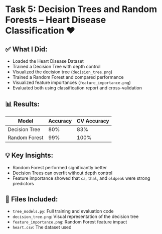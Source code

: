 # Task 5: Decision Trees and Random Forests – Heart Disease Classification ❤️

## ✅ What I Did:
- Loaded the Heart Disease Dataset
- Trained a Decision Tree with depth control
- Visualized the decision tree (`decision_tree.png`)
- Trained a Random Forest and compared performance
- Visualized feature importances (`feature_importance.png`)
- Evaluated both using classification report and cross-validation

## 📊 Results:
| Model            | Accuracy | CV Accuracy |
|------------------|----------|-------------|
| Decision Tree    | 80%      | 83%         |
| Random Forest    | 99%      | 100%        |

## 💡 Key Insights:
- Random Forest performed significantly better
- Decision Trees can overfit without depth control
- Feature importance showed that `ca`, `thal`, and `oldpeak` were strong predictors

## 📁 Files Included:
- `tree_models.py`: Full training and evaluation code
- `decision_tree.png`: Visual representation of the decision tree
- `feature_importance.png`: Random Forest feature impact
- `heart.csv`: The dataset used
